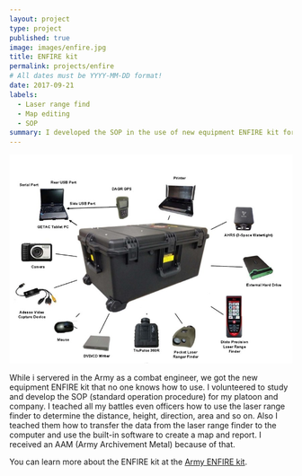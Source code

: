 ```yaml
---
layout: project
type: project
published: true
image: images/enfire.jpg
title: ENFIRE kit
permalink: projects/enfire
# All dates must be YYYY-MM-DD format!
date: 2017-09-21
labels:
  - Laser range find
  - Map editing
  - SOP
summary: I developed the SOP in the use of new equipment ENFIRE kit for my company
---
```


<div class="ui images">
  <img class="ui image" src="../images/enfire.jpg">
</div>

While i servered in the Army as a combat engineer, we got the new equipment ENFIRE kit that no one knows how to use. I volunteered to study and develop the SOP (standard operation procedure) for my platoon and company. I teached all my battles even officers how to use the laser range finder to determine the distance, height, direction, area and so on. Also I teached them how to transfer the data from the laser range finder to the computer and use the built-in software to create a map and report. I received an AAM (Army Archivement Metal) because of that.

You can learn more about the ENFIRE kit at the [Army ENFIRE kit](https://www.army.mil/article/201315/rapid_data_collecting_tool_kits_to_be_delivered_across_corps_of_engineers).



